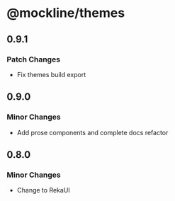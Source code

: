# @mockline/themes

## 0.9.1

### Patch Changes

- Fix themes build export

## 0.9.0

### Minor Changes

- Add prose components and complete docs refactor

## 0.8.0

### Minor Changes

- Change to RekaUI
